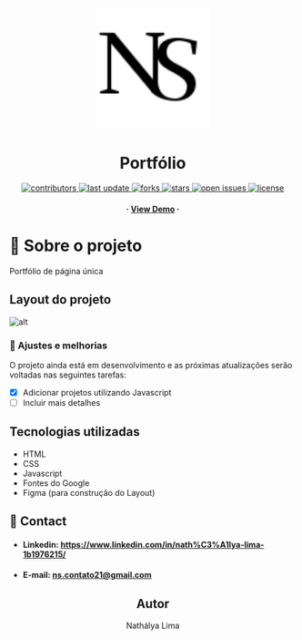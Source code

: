 <div align="center">
  <img src="https://github.com/Nathgit198/Nathalya/blob/main/assets/logo.svg" alt="logo" width="200" height="auto" />
  <h1>Portfólio</h1>

  <p>
    <a href="https://github.com/Nathgit198/awesome-readme-template/graphs/contributors">
      <img src="https://img.shields.io/github/contributors/Nathgit198/Nathalya" alt="contributors" />
    </a>
    <a href="">
      <img src="https://img.shields.io/github/last-commit/Nathgit198/Nathalya" alt="last update" />
    </a>
    <a href="https://github.com/Nathgit198/Nathalya/network/members">
      <img src="https://img.shields.io/github/forks/Nathgit198/Nathalya" alt="forks" />
    </a>
    <a href="https://github.com/Nathgit198/Nathalya/stargazers">
      <img src="https://img.shields.io/github/stars/Nathgit198/Nathalya" alt="stars" />
    </a>
    <a href="https://github.com/Nathgit198/Nathalya/issues/">
      <img src="https://img.shields.io/github/issues/Nathgit198/Nathalya" alt="open issues" />
    </a>
    <a href="https://github.com/Nathgit198/Nathalya/blob/master/LICENSE">
      <img src="https://img.shields.io/github/license/Nathgit198/Nathalya.svg" alt="license" />
    </a>
  </p>
    <h4>
      <span> · </span>
        <a target="_blank" href="https://nathgit198.github.io/Nathalya/">View Demo</a>
      <span> · </span>
    </h4>
</div>

# :star2: Sobre o projeto
Portfólio de página única 

## Layout do projeto
![alt](https://github.com/Nathgit198/Nathalya/blob/main/assets/screenshot/index.html.png)

### :compass: Ajustes e melhorias

O projeto ainda está em desenvolvimento e as próximas atualizações serão voltadas nas seguintes tarefas:

- [X] Adicionar projetos utilizando Javascript 
- [ ] Incluir mais detalhes

## Tecnologias utilizadas
- HTML
- CSS
- Javascript
- Fontes do Google
- Figma (para construção do Layout)

## :handshake: Contact
- #### Linkedin: https://www.linkedin.com/in/nath%C3%A1lya-lima-1b1976215/

- #### E-mail: ns.contato21@gmail.com

<h2 align="center">Autor</h2>
<p align="center">Nathálya Lima </p>
